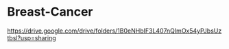 # Breast-Cancer
https://drive.google.com/drive/folders/1B0eNHbIF3L407nQImOx54yPJbsUztbsl?usp=sharing
